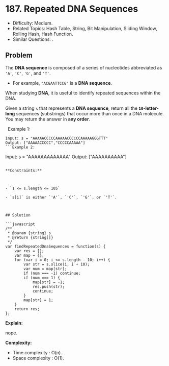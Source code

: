 # 187. Repeated DNA Sequences

- Difficulty: Medium.
- Related Topics: Hash Table, String, Bit Manipulation, Sliding Window, Rolling Hash, Hash Function.
- Similar Questions: .

## Problem

The **DNA sequence** is composed of a series of nucleotides abbreviated as `'A'`, `'C'`, `'G'`, and `'T'`.


	
- For example, `"ACGAATTCCG"` is a **DNA sequence**.


When studying **DNA**, it is useful to identify repeated sequences within the DNA.

Given a string `s` that represents a **DNA sequence**, return all the **`10`-letter-long** sequences (substrings) that occur more than once in a DNA molecule. You may return the answer in **any order**.

 
Example 1:
```
Input: s = "AAAAACCCCCAAAAACCCCCCAAAAAGGGTTT"
Output: ["AAAAACCCCC","CCCCCAAAAA"]
```Example 2:
```
Input: s = "AAAAAAAAAAAAA"
Output: ["AAAAAAAAAA"]
```
 
**Constraints:**


	
- `1 <= s.length <= 105`
	
- `s[i]` is either `'A'`, `'C'`, `'G'`, or `'T'`.



## Solution

```javascript
/**
 * @param {string} s
 * @return {string[]}
 */
var findRepeatedDnaSequences = function(s) {
    var res = [];
    var map = {};
    for (var i = 0; i <= s.length - 10; i++) {
        var str = s.slice(i, i + 10);
        var num = map[str];
        if (num === -1) continue;
        if (num === 1) {
            map[str] = -1;
            res.push(str);
            continue;
        }
        map[str] = 1;
    }
    return res;
};
```

**Explain:**

nope.

**Complexity:**

* Time complexity : O(n).
* Space complexity : O(1).

